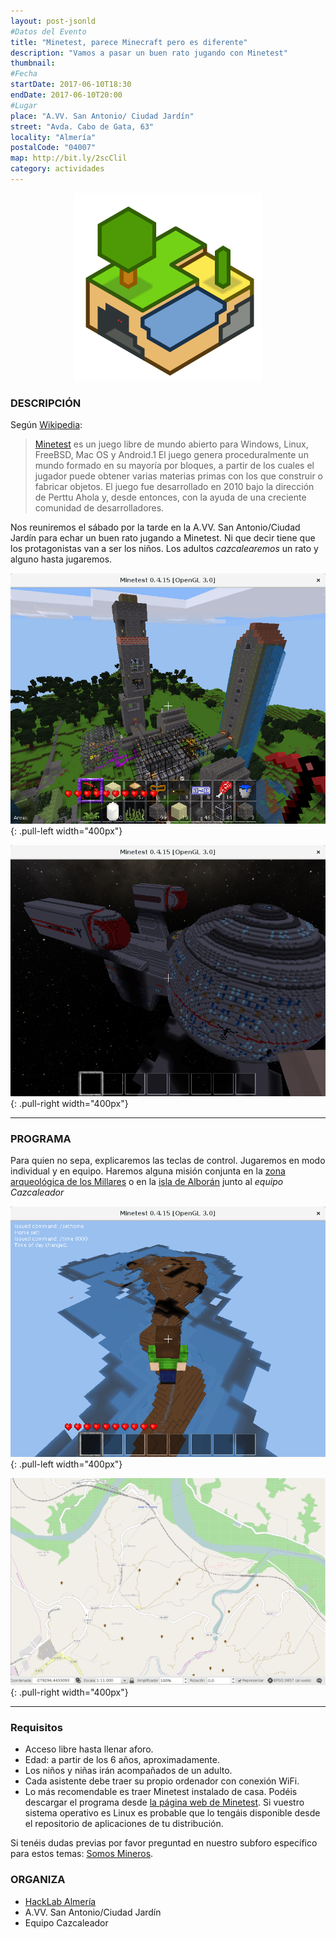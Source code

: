 ```yaml
---
layout: post-jsonld
#Datos del Evento
title: "Minetest, parece Minecraft pero es diferente"
description: "Vamos a pasar un buen rato jugando con Minetest"
thumbnail:
#Fecha
startDate: 2017-06-10T18:30
endDate: 2017-06-10T20:00
#Lugar
place: "A.VV. San Antonio/ Ciudad Jardín"
street: "Avda. Cabo de Gata, 63"
locality: "Almería"
postalCode: "04007"
map: http://bit.ly/2scClil
category: actividades
---
```


<p align="center">
  <img width="300" src="/recursos/2017-06-10/Minetest/Minetest-logo.png" alt="Minetest Logo" />
</p>


### DESCRIPCIÓN

Según [Wikipedia](https://es.wikipedia.org/wiki/Minetest):

> [Minetest](http://www.minetest.net/) es un juego libre de mundo abierto para Windows, Linux, FreeBSD, Mac OS y Android.1 El juego genera proceduralmente un mundo formado en su mayoría por bloques, a partir de los cuales el jugador puede obtener varias materias primas con los que construir o fabricar objetos. El juego fue desarrollado en 2010 bajo la dirección de Perttu Ahola y, desde entonces, con la ayuda de una creciente comunidad de desarrolladores.

Nos reuniremos el sábado por la tarde en la A.VV. San Antonio/Ciudad Jardín para echar un buen rato jugando a Minetest. Ni que decir tiene que los protagonistas van a ser los niños. Los adultos *cazcalearemos* un rato y alguno hasta jugaremos.


![Ejemplo Minetest](/recursos/2017-06-10/Minetest/minetest-ejemplo.png){: .pull-left width="400px"}


![Flota estelar](/recursos/2017-06-10/Minetest/minetest-flota-estelar.png){: .pull-right width="400px"}


---

### PROGRAMA

Para quien no sepa, explicaremos las teclas de control. Jugaremos en modo individual y en equipo. Haremos alguna misión conjunta en la [zona arqueológica de los Millares](https://es.wikipedia.org/wiki/Los_Millares) o en la [isla de Alborán](https://es.wikipedia.org/wiki/Isla_de_Albor%C3%A1n) junto al *equipo Cazcaleador*

![isla de Alborán](/recursos/2017-06-10/Minetest/isla-de-alboran-minetest.png){: .pull-left width="400px"}


![Mapa de los Millares](/recursos/2017-06-10/Minetest/millares-arqueologico.png){: .pull-right width="400px"}


---

### Requisitos

- Acceso libre hasta llenar aforo.
- Edad: a partir de los 6 años, aproximadamente.
- Los niños y niñas irán acompañados de un adulto.
- Cada asistente debe traer su propio ordenador con conexión WiFi.
- Lo más recomendable es traer Minetest instalado de casa. Podéis descargar
el programa desde  [la página web de
Minetest](http://www.minetest.net/downloads/). Si vuestro sistema operativo
es Linux es probable que lo tengáis disponible desde el repositorio de
aplicaciones de tu distribución.

Si tenéis dudas previas por favor preguntad en nuestro subforo específico para
estos temas: [Somos
Mineros](https://foro.hacklabalmeria.net/c/SomosMineros).

### ORGANIZA

* [HackLab Almería](http://hacklabalmeria.net)
* A.VV. San Antonio/Ciudad Jardín
* Equipo Cazcaleador
